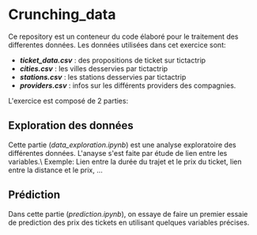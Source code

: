 # Crunching_data
Ce repository  est un conteneur du code élaboré pour le traitement des differentes données.
Les données utilisées dans cet exercice sont:
* ***ticket_data.csv*** : des propositions de ticket sur tictactrip
* ***cities.csv*** : les villes desservies par tictactrip 
* ***stations.csv*** : les stations desservies par tictactrip 
* ***providers.csv*** : infos sur les différents providers des compagnies.

L'exercice est composé de 2 parties:

## Exploration des données
Cette partie (*data_exploration.ipynb*) est une analyse exploratoire des différentes données. L'anayse s'est faite par étude de lien entre les variables.\\
Exemple: Lien entre la durée du trajet et le prix du ticket, lien entre la distance et le prix, ...

## Prédiction
Dans cette partie (*prediction.ipynb*), on essaye de faire un premier essaie de prediction des prix des tickets en utilisant quelques variables précises. 
